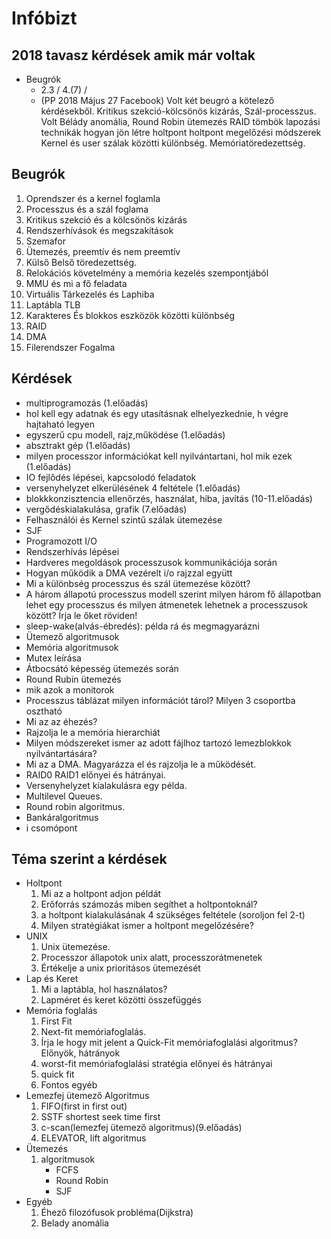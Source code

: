 # Infóbizt

## 2018 tavasz kérdések amik már voltak

- Beugrók
  - 2.3 / 4.(7) /
  - (PP 2018 Május 27 Facebook)
 Volt két beugró a kötelező kérdésekből.
 Kritikus szekció-kölcsönös kizárás, Szál-processzus.
Volt Bélády anomália,
Round Robin ütemezés
RAID tömbök
lapozási technikák
hogyan jön létre holtpont
holtpont megelőzési módszerek
Kernel és user szálak közötti különbség. Memóriatöredezettség.

## Beugrók

1. Oprendszer és a kernel foglamla
2. Processzus és a szál foglama
3. Kritikus szekció és a kölcsönös kizárás
4. Rendszerhívások és megszakítások
5. Szemafor
6. Ütemezés, preemtív és nem preemtív
7. Külső Belső töredezettség.
8. Relokációs követelmény a memória kezelés szempontjából
9. MMU és mi a fő feladata
10. Virtuális Tárkezelés és Laphiba
11. Laptábla TLB
12. Karakteres És blokkos eszközök közötti különbség
13. RAID
14. DMA
15. Filerendszer Fogalma

## Kérdések

- multiprogramozás (1.előadás)
- hol kell egy adatnak és egy utasításnak elhelyezkednie, h végre hajtaható  legyen
- egyszerű cpu modell, rajz,működése (1.előadás)
- absztrakt gép (1.előadás)
- milyen processzor információkat kell nyilvántartani, hol mik ezek (1.előadás)
- IO fejlődés lépései, kapcsolodó feladatok 
- versenyhelyzet elkerülésének 4 feltétele (1.előadás)
- blokkkonzisztencia ellenőrzés, használat, hiba, javítás (10-11.előadás)
- vergődéskialakulása, grafik (7.előadás)
- Felhasználói és Kernel szintű szálak ütemezése
- SJF
- Programozott I/O
- Rendszerhívás lépései
- Hardveres megoldások processzusok kommunikációja során
- Hogyan működik a DMA vezérelt i/o rajzzal együtt
- Mi a különbség processzus és szál ütemezése között?
- A három állapotú processzus modell szerint milyen három fő állapotban lehet egy processzus és milyen átmenetek lehetnek a processzusok között? Írja le őket röviden!
- sleep-wake(alvás-ébredés): példa rá és megmagyarázni
- Ütemező algoritmusok
- Memória algoritmusok
- Mutex leírása
- Átbocsátó képesség ütemezés során
- Round Rubin ütemezés
- mik azok a monitorok
- Processzus táblázat milyen információt tárol? Milyen 3 csoportba osztható
- Mi az az éhezés?
- Rajzolja le a memória hierarchiát
- Milyen módszereket ismer az adott fájlhoz tartozó lemezblokkok nyilvántartására?
- Mi az a DMA. Magyarázza el és rajzolja le a működését.
- RAID0 RAID1 előnyei és hátrányai.
- Versenyhelyzet kialakulásra egy példa.
- Multilevel Queues.
- Round robin algoritmus.
- Bankáralgoritmus
- i csomópont

## Téma szerint a kérdések

- Holtpont
    1. Mi az a holtpont adjon példát
    2. Erőforrás számozás miben segíthet  a holtpontoknál?
    3. a holtpont kialakulásának 4 szükséges feltétele (soroljon fel 2-t)
    4. Milyen stratégiákat ismer a holtpont  megelőzésére?
- UNIX
    1. Unix ütemezése.
    2. Processzor állapotok unix alatt, processzorátmenetek
    3. Értékelje a unix prioritásos ütemezését
- Lap és Keret
    1. Mi a laptábla, hol használatos?
    2. Lapméret és keret közötti összefüggés
- Memória foglalás
    1. First Fit
    2. Next-fit memóriafoglalás.
    3. Írja le hogy mit jelent a Quick-Fit memóriafoglalási algoritmus? Előnyök, hátrányok
    4. worst-fit memóriafoglalási stratégia előnyei és hátrányai
    5. quick fit
    6. Fontos egyéb
- Lemezfej ütemező Algoritmus
    1. FIFO(first in first out)
    2. SSTF shortest seek time first
    3. c-scan(lemezfej ütemező algoritmus)(9.előadás)
    4. ELEVATOR, lift algoritmus
- Ütemezés
    1. algoritmusok
        - FCFS
        - Round Robin
        - SJF
- Egyéb
    1. Éhező filozófusok probléma(Dijkstra)
    2. Belady anomália
